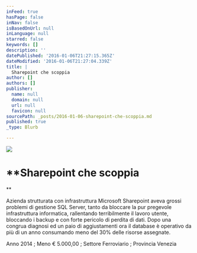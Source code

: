 ```yaml
---
inFeed: true
hasPage: false
inNav: false
isBasedOnUrl: null
inLanguage: null
starred: false
keywords: []
description: ''
datePublished: '2016-01-06T21:27:15.365Z'
dateModified: '2016-01-06T21:27:04.339Z'
title: |
  Sharepoint che scoppia
author: []
authors: []
publisher:
  name: null
  domain: null
  url: null
  favicon: null
sourcePath: _posts/2016-01-06-sharepoint-che-scoppia.md
published: true
_type: Blurb

---
```

![](https://the-grid-user-content.s3-us-west-2.amazonaws.com/8d164396-9f68-40f3-9b86-5926e88eccd6.jpg)

# **Sharepoint che scoppia
**

Azienda strutturata con infrastruttura Microsoft Sharepoint aveva grossi problemi di gestione SQL Server, tanto da bloccare la pur pregevole infrastruttura informatica, rallentando terribilmente il lavoro utente, bloccando i backup e con forte pericolo di perdita di dati. Dopo una congrua diagnosi ed un paio di aggiustamenti ora il database è operativo da più di un anno consumando meno del 30% delle risorse assegnate.

Anno 2014 ; Meno € 5.000,00 ; Settore Ferroviario ; Provincia Venezia